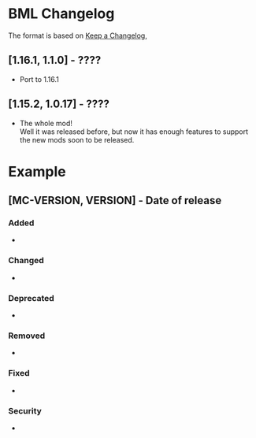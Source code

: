 # BML Changelog
The format is based on [Keep a Changelog](https://keepachangelog.com/en/1.0.0/),

## [1.16.1, 1.1.0] - ????
- Port to 1.16.1

## [1.15.2, 1.0.17] - ????
- The whole mod!  
Well it was released before, but now it has enough features to support the new mods soon to be released.

# Example
## [MC-VERSION, VERSION] - Date of release
### Added
- 
### Changed
- 
### Deprecated
- 
### Removed
- 
### Fixed
- 
### Security
- 